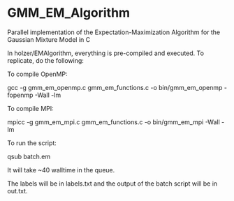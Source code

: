 # GMM_EM_Algorithm
Parallel implementation of the Expectation-Maximization Algorithm for the Gaussian Mixture Model in C

In holzer/EMAlgorithm, everything is pre-compiled and executed. To replicate, do the following:

To compile OpenMP:

gcc -g  gmm_em_openmp.c gmm_em_functions.c -o bin/gmm_em_openmp -fopenmp  -Wall -lm

To compile MPI:

mpicc -g gmm_em_mpi.c gmm_em_functions.c -o bin/gmm_em_mpi -Wall -lm

To run the script:

qsub batch.em

It will take ~40 walltime in the queue.

The labels will be in labels.txt and the output of the batch script will be in out.txt.
